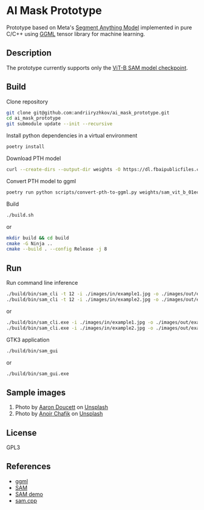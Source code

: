 # AI Mask Prototype

Prototype based on Meta's [Segment Anything Model](https://github.com/facebookresearch/segment-anything/) implemented in pure C/C++ using [GGML](https://ggml.ai/) tensor library for machine learning.

## Description

The prototype currently supports only the [ViT-B SAM model checkpoint](https://huggingface.co/facebook/sam-vit-base).

## Build

Clone repository

```bash
git clone git@github.com:andriiryzhkov/ai_mask_prototype.git
cd ai_mask_prototype
git submodule update --init --recursive
```

Install python dependencies in a virtual environment

```bash
poetry install
```

Download PTH model

```bash
curl --create-dirs --output-dir weights -O https://dl.fbaipublicfiles.com/segment_anything/sam_vit_b_01ec64.pth
```

Convert PTH model to ggml

```bash
poetry run python scripts/convert-pth-to-ggml.py weights/sam_vit_b_01ec64.pth checkpoints/ 1
```

Build

```bash
./build.sh
```
or

```bash
mkdir build && cd build
cmake -G Ninja ..
cmake --build . --config Release -j 8
```

## Run

Run command line inference

```bash
./build/bin/sam_cli -t 12 -i ./images/in/example1.jpg -o ./images/out/example1 -p "2070, 1170, 1" -m ./weights/sam_vit_b-ggml-model-f16.bin 
./build/bin/sam_cli -t 12 -i ./images/in/example2.jpg -o ./images/out/example2 -p "650, 700, 1" -m ./weights/sam_vit_b-ggml-model-f16.bin 
```

or 

```bash
./build/bin/sam_cli.exe -i ./images/in/example1.jpg -o ./images/out/example1 -p "2070, 1170, 1"
./build/bin/sam_cli.exe -i ./images/in/example2.jpg -o ./images/out/example2 -p "650, 700, 1" 
```

GTK3 application

```bash
./build/bin/sam_gui
```

or

```bash
./build/bin/sam_gui.exe
```

## Sample images

1. Photo by [Aaron Doucett](https://unsplash.com/@adoucett?utm_content=creditCopyText&utm_medium=referral&utm_source=unsplash) on [Unsplash](https://unsplash.com/photos/black-and-brown-turtle-on-brown-wood-iz2C8o4zyP4?utm_content=creditCopyText&utm_medium=referral&utm_source=unsplash)
2. Photo by [Anoir Chafik](https://unsplash.com/@anoirchafik?utm_content=creditCopyText&utm_medium=referral&utm_source=unsplash) on [Unsplash](https://unsplash.com/photos/selective-focus-photography-of-three-brown-puppies-2_3c4dIFYFU?utm_content=creditCopyText&utm_medium=referral&utm_source=unsplash)

## License

GPL3

## References

- [ggml](https://github.com/ggerganov/ggml)
- [SAM](https://segment-anything.com/)
- [SAM demo](https://segment-anything.com/demo)
- [sam.cpp](https://github.com/YavorGIvanov/sam.cpp)
